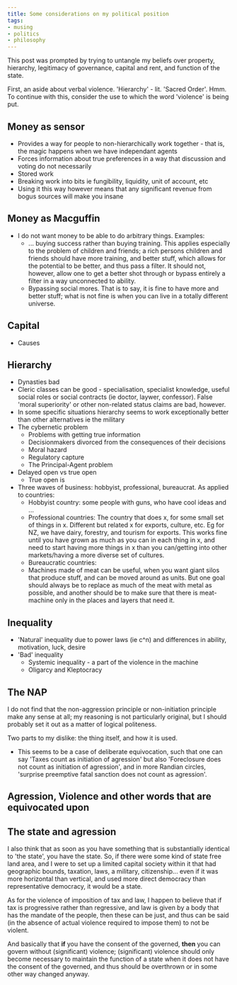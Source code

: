 ```yaml
---
title: Some considerations on my political position
tags:
- musing
- politics
- philosophy
---
```


This post was prompted by trying to untangle my beliefs over property, hierarchy, legitimacy of governance, capital and rent, and function of the state.


First, an aside about verbal violence. 'Hierarchy' - lit. 'Sacred Order'. Hmm. To continue with this, consider the use to which the word 'violence' is being put.


Money as sensor
---------------

- Provides a way for people to non-hierarchically work together - that is, the magic happens when we have independant agents 
- Forces information about true preferences in a way that discussion and voting do not necessarily
- Stored work
- Breaking work into bits ie fungibility, liquidity, unit of account, etc
- Using it this way however means that any significant revenue from bogus sources will make you insane

Money as Macguffin
------------------

- I do not want money to be able to do arbitrary things. Examples:
  - ... buying success rather than buying training. This applies especially to the problem of children and friends; a rich persons children and friends should have more training, and better stuff, which allows for the potential to be better, and thus pass a filter. It should not, however, allow one to get a better shot through or bypass entirely a filter in a way unconnected to ability.
  - Bypassing social mores. That is to say, it is fine to have more and better stuff; what is not fine is when you can live in a totally different universe.

Capital
-------

- Causes 


Hierarchy
---------

- Dynasties bad
- Cleric classes can be good - specialisation, specialist knowledge, useful social roles or social contracts (ie doctor, laywer, confessor). False 'moral superiority' or other non-related status claims are bad, however.
- In some specific situations hierarchy seems to work exceptionally better than other alternatives ie the military
- The cybernetic problem
  - Problems with getting true information
  - Decisionmakers divorced from the consequences of their decisions
  - Moral hazard
  - Regulatory capture
  - The Principal-Agent problem
- Delayed open vs true open
  - True open is 
- Three waves of business: hobbyist, professional, bureaucrat. As applied to countries:
    - Hobbyist country: some people with guns, who have cool ideas and ...
    - Professional countries: The country that does x, for some small set of things in x. Different but related x for exports, culture, etc. Eg for NZ, we have dairy, forestry, and tourism for exports. This works fine until you have grown as much as you can in each thing in x, and need to start having more things in x than you can/getting into other markets/having a more diverse set of cultures.
    - Bureaucratic countries:
  - Machines made of meat can be useful, when you want giant silos that produce stuff, and can be moved around as units. But one goal should always be to replace as much of the meat with metal as possible, and another should be to make sure that there is meat-machine only in the places and layers that need it.

Inequality
----------
- 'Natural' inequality due to power laws (ie c^n) and differences in ability, motivation, luck, desire
- 'Bad' inequality
  - Systemic inequality - a part of the violence in the machine
  - Oligarcy and Kleptocracy


The NAP
-------

I do not find that the non-aggression principle or non-initiation principle make any sense at all; my reasoning is not particularly original, but I should probably set it out as a matter of logical politeness.

Two parts to my dislike: the thing itself, and how it is used.

- This seems to be a case of deliberate equivocation, such that one can say 'Taxes count as initiation of agression' but also 'Foreclosure does not count as initiation of agression', and in more Randian circles, 'surprise preemptive fatal sanction does not count as agression'.

Agression, Violence and other words that are equivocated upon
-------------------------------------------------------------



The state and agression
-----------------------

I also think that as soon as you have something that is substantially identical to 'the state', you have the state. So, if there were some kind of state free land area, and I were to set up a limited capital society within it that had geographic bounds, taxation, laws, a military, citizenship... even if it was more horizontal than vertical, and used more direct democracy than representative democracy, it would be a state.

As for the violence of imposition of tax and law, I happen to believe that if tax is progressive rather than regressive, and law is given by a body that has the mandate of the people, then these can be just, and thus can be said (in the absence of actual violence required to impose them) to not be violent.

And basically that **if** you have the consent of the governed, **then** you can govern without (significant) violence; (significant) violence should only become necessary to maintain the function of a state when it does not have the consent of the governed, and thus should be overthrown or in some other way changed anyway.
